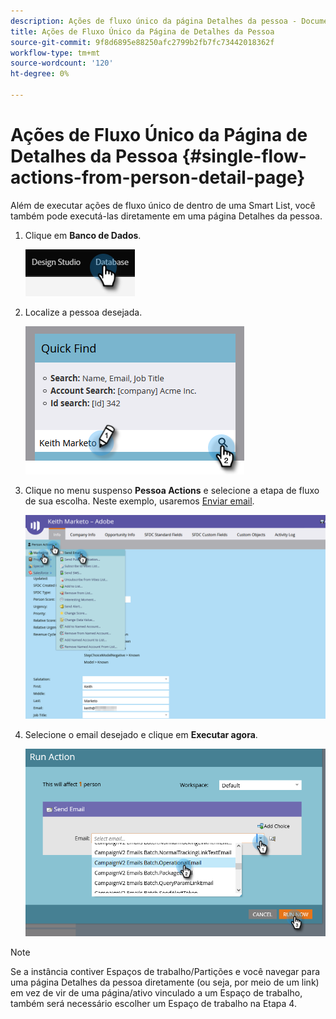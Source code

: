 ```yaml
---
description: Ações de fluxo único da página Detalhes da pessoa - Documentos do Marketo - Documentação do produto
title: Ações de Fluxo Único da Página de Detalhes da Pessoa
source-git-commit: 9f8d6895e88250afc2799b2fb7fc73442018362f
workflow-type: tm+mt
source-wordcount: '120'
ht-degree: 0%

---
```


# Ações de Fluxo Único da Página de Detalhes da Pessoa {#single-flow-actions-from-person-detail-page}

Além de executar ações de fluxo único de dentro de uma Smart List, você também pode executá-las diretamente em uma página Detalhes da pessoa.

1. Clique em **Banco de Dados**.

   ![](assets/single-flow-actions-from-person-detail-page-1.png)

1. Localize a pessoa desejada.

   ![](assets/single-flow-actions-from-person-detail-page-2.png)

1. Clique no menu suspenso **Pessoa Actions** e selecione a etapa de fluxo de sua escolha. Neste exemplo, usaremos [Enviar email](/help/marketo/product-docs/core-marketo-concepts/smart-campaigns/flow-actions/send-email.md).

   ![](assets/single-flow-actions-from-person-detail-page-3.png)

1. Selecione o email desejado e clique em **Executar agora**.

   ![](assets/single-flow-actions-from-person-detail-page-4.png)

>[!NOTE]
>
>Se a instância contiver Espaços de trabalho/Partições e você navegar para uma página Detalhes da pessoa diretamente (ou seja, por meio de um link) em vez de vir de uma página/ativo vinculado a um Espaço de trabalho, também será necessário escolher um Espaço de trabalho na Etapa 4.
